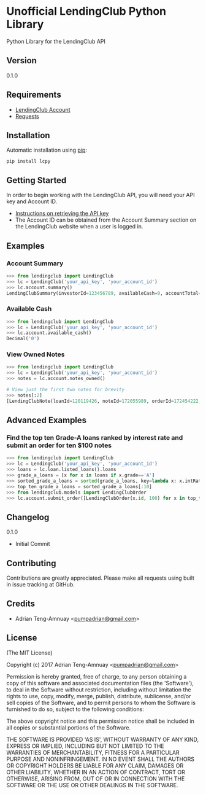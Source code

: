Unofficial LendingClub Python Library
==================================

Python Library for the LendingClub API

## Version

0.1.0

## Requirements
- [LendingClub Account](https://www.lendingclub.com/)
- [Requests](http://docs.python-requests.org/en/latest/)

## Installation

Automatic installation using [pip](http://pypi.python.org/pypi):

    pip install lcpy

## Getting Started

In order to begin working with the LendingClub API, you will need your API key and Account ID.

* [Instructions on retrieving the API key](https://www.lendingclub.com/developers/authentication)
*  The Account ID can be obtained from the Account Summary section on the LendingClub website when a user is logged in.

## Examples

### Account Summary
```python
>>> from lendingclub import LendingClub
>>> lc = LendingClub('your_api_key', 'your_account_id')
>>> lc.account.summary()
LendingClubSummary(investorId=123456789, availableCash=0, accountTotal=2500, accruedInterest=0, infundingBalance=2500, receivedInterest=0, receivedPrincipal=0, receivedLateFees=0, outstandingPrincipal=0, totalNotes=100, totalPortfolios=2, netAnnualizedReturn={'primaryNAR': None, 'primaryAdjustedNAR': None, 'primaryUserAdjustedNAR': None, 'tradedNAR': None, 'tradedAdjustedNAR': None, 'tradedUserAdjustedNAR': None, 'combinedNAR': None, 'combinedAdjustedNAR': None, 'combinedUserAdjustedNAR': None}, adjustments={'adjustmentForPastDueNotes': 0, 'userAdjustmentForPastDueNotes': None})
```

### Available Cash
```python
>>> from lendingclub import LendingClub
>>> lc = LendingClub('your_api_key', 'your_account_id')
>>> lc.account.available_cash()
Decimal('0')
```

### View Owned Notes
```python
>>> from lendingclub import LendingClub
>>> lc = LendingClub('your_api_key', 'your_account_id')
>>> notes = lc.account.notes_owned()

# View just the first two notes for brevity
>>> notes[:2]
[LendingClubNote(loanId=120119426, noteId=172055989, orderId=172454222, interestRate=10.42, loanLength=36, loanStatus='In Review', grade='B', subGrade='B3', loanAmount=20000, noteAmount=25, paymentsReceived=0, issueDate=None, orderDate='2017-11-17T10:25:42.000-08:00', loanStatusDate='2017-11-17T22:45:01.000-08:00'), LendingClubNote(loanId=121298234, noteId=172055990, orderId=172454222, interestRate=18.06, loanLength=36, loanStatus='In Review', grade='D', subGrade='D2', loanAmount=15000, noteAmount=25, paymentsReceived=0, issueDate=None, orderDate='2017-11-17T10:25:42.000-08:00', loanStatusDate='2017-11-17T10:26:39.000-08:00')]
```

## Advanced Examples

### Find the top ten Grade-A loans ranked by interest rate and submit an order for ten $100 notes

```python
>>> from lendingclub import LendingClub
>>> lc = LendingClub('your_api_key', 'your_account_id')
>>> loans = lc.loan.listed_loans().loans
>>> grade_a_loans = [x for x in loans if x.grade=='A']
>>> sorted_grade_a_loans = sorted(grade_a_loans, key=lambda x: x.intRate, reverse=True)
>>> top_ten_grade_a_loans = sorted_grade_a_loans[:10]
>>> from lendingclub.models import LendingClubOrder
>>> lc.account.submit_order([LendingClubOrder(x.id, 100) for x in top_ten_grade_a_loans])
```

## Changelog

0.1.0

* Initial Commit

## Contributing

Contributions are greatly appreciated.  Please make all requests using built in issue tracking at GitHub.

## Credits

- Adrian Teng-Amnuay &lt;pumpadrian@gmail.com&gt;

## License

(The MIT License)

Copyright (c) 2017 Adrian Teng-Amnuay &lt;pumpadrian@gmail.com&gt;

Permission is hereby granted, free of charge, to any person obtaining
a copy of this software and associated documentation files (the
'Software'), to deal in the Software without restriction, including
without limitation the rights to use, copy, modify, merge, publish,
distribute, sublicense, and/or sell copies of the Software, and to
permit persons to whom the Software is furnished to do so, subject to
the following conditions:

The above copyright notice and this permission notice shall be
included in all copies or substantial portions of the Software.

THE SOFTWARE IS PROVIDED 'AS IS', WITHOUT WARRANTY OF ANY KIND,
EXPRESS OR IMPLIED, INCLUDING BUT NOT LIMITED TO THE WARRANTIES OF
MERCHANTABILITY, FITNESS FOR A PARTICULAR PURPOSE AND NONINFRINGEMENT.
IN NO EVENT SHALL THE AUTHORS OR COPYRIGHT HOLDERS BE LIABLE FOR ANY
CLAIM, DAMAGES OR OTHER LIABILITY, WHETHER IN AN ACTION OF CONTRACT,
TORT OR OTHERWISE, ARISING FROM, OUT OF OR IN CONNECTION WITH THE
SOFTWARE OR THE USE OR OTHER DEALINGS IN THE SOFTWARE.
